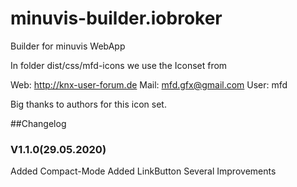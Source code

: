 # minuvis-builder.iobroker
Builder for minuvis WebApp

In folder dist/css/mfd-icons we use the Iconset from

Web: http://knx-user-forum.de Mail: mfd.gfx@gmail.com User: mfd

Big thanks to authors for this icon set. 

##Changelog

### V1.1.0(29.05.2020)
Added Compact-Mode
Added LinkButton
Several Improvements
